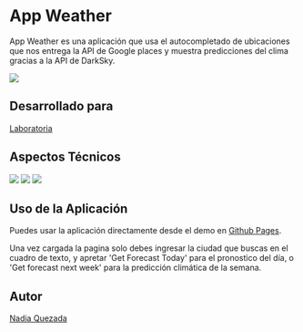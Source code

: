 # App Weather

App Weather es una aplicación que usa el autocompletado de ubicaciones que nos entrega la API de Google places y muestra predicciones del clima gracias a la API de DarkSky.

![](https://user-images.githubusercontent.com/32299783/37910742-a774dcd0-30e4-11e8-9343-9a43eb315e3c.jpg)

## Desarrollado para 

[Laboratoria](http://www.laboratoria.la/)

## Aspectos Técnicos

<img src='https://img.shields.io/badge/Version-1.0.0-blue.svg'>
<img src='https://img.shields.io/badge/API-Google%20Places-yellow.svg'>
<img src='https://img.shields.io/badge/API-DarkSky-blue.svg'>

## Uso de la Aplicación

Puedes usar la aplicación directamente desde el demo en [Github Pages](https://nadiaqn.github.io/weather-app/).

Una vez cargada la pagina solo debes ingresar la ciudad que buscas en el cuadro de texto, y apretar 'Get Forecast Today' para el pronostico del día, o 'Get forecast next week' para la predicción climática de la semana.


## Autor

[Nadia Quezada](https://github.com/NadiaQN)
